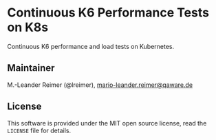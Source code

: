 # Continuous K6 Performance Tests on K8s

Continuous K6 performance and load tests on Kubernetes.

## Maintainer

M.-Leander Reimer (@lreimer), <mario-leander.reimer@qaware.de>

## License

This software is provided under the MIT open source license, read the `LICENSE` file for details.
